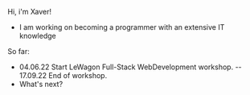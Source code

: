 Hi, i'm Xaver!

- I am working on becoming a programmer with an extensive IT knowledge

So far:

- 04.06.22 Start LeWagon Full-Stack WebDevelopment workshop.
  -- 17.09.22 End of workshop.
- What's next?

<!--
**xabr/xabr** is a ✨ _special_ ✨ repository because its `README.md` (this file) appears on your GitHub profile.
--> 
